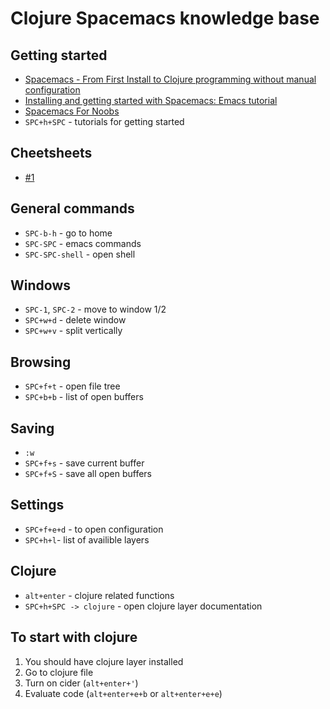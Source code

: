 # Clojure Spacemacs knowledge base

## Getting started
- [Spacemacs - From First Install to Clojure programming without manual configuration](https://www.youtube.com/watch?v=Uuwg-069NYE)
- [Installing and getting started with Spacemacs: Emacs tutorial](https://www.youtube.com/watch?v=hCNOB5jjtmc)
- [Spacemacs For Noobs](https://www.youtube.com/watch?v=VBYsa3Kpkz8)
- `SPC+h+SPC` - tutorials for getting started

## Cheetsheets

- [#1](https://gist.github.com/robphoenix/9e4db767ab5c912fb558)

## General commands
- `SPC-b-h` - go to home
- `SPC-SPC` - emacs commands
- `SPC-SPC-shell` - open shell

## Windows

- `SPC-1`, `SPC-2` - move to window 1/2
- `SPC+w+d` - delete window
- `SPC+w+v` - split vertically

## Browsing

- `SPC+f+t` - open file tree
- `SPC+b+b` - list of open buffers

## Saving

- `:w`
- `SPC+f+s` - save current buffer
- `SPC+f+S` - save all open buffers

## Settings

- `SPC+f+e+d` - to open configuration
- `SPC+h+l`- list of availible layers

## Clojure

- `alt+enter` - clojure related functions
- `SPC+h+SPC -> clojure` - open clojure layer documentation

## To start with clojure

1. You should have clojure layer installed
2. Go to clojure file
3. Turn on cider (`alt+enter+'`)
4. Evaluate code (`alt+enter+e+b` or `alt+enter+e+e`)
